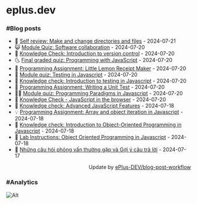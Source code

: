 # eplus.dev

### #Blog posts

<!-- BLOG-POST-LIST:START -->
 - 🧰 [Self review: Make and change directories and files](https://eplus.dev/self-review-make-and-change-directories-and-files) - 2024-07-21
 - 😺 [Module Quiz: Software collaboration](https://eplus.dev/module-quiz-software-collaboration) - 2024-07-20
 - 🗽 [Knowledge Check: Introduction to version control](https://eplus.dev/knowledge-check-introduction-to-version-control) - 2024-07-20
 - 🌜 [Final graded quiz: Programming with JavaScript](https://eplus.dev/final-graded-quiz-programming-with-javascript) - 2024-07-20
 - 📝 [Programming Assignment: Little Lemon Receipt Maker](https://eplus.dev/programming-assignment-little-lemon-receipt-maker) - 2024-07-20
 - 🚀 [Module quiz: Testing in Javascript](https://eplus.dev/module-quiz-testing-in-javascript) - 2024-07-20
 - 💼 [Knowledge check: Introduction to testing in Javascript](https://eplus.dev/knowledge-check-introduction-to-testing-in-javascript) - 2024-07-20
 - 🦣 [Programming Assignment: Writing a Unit Test](https://eplus.dev/programming-assignment-writing-a-unit-test) - 2024-07-20
 - 👨‍🏫 [Module quiz: Programming Paradigms in Javascript](https://eplus.dev/module-quiz-programming-paradigms-in-javascript) - 2024-07-20
 - 🔭 [Knowledge Check - JavaScript in the browser](https://eplus.dev/knowledge-check-javascript-in-the-browser) - 2024-07-20
 - 🤡 [Knowledge check: Advanced JavaScript Features](https://eplus.dev/knowledge-check-advanced-javascript-features) - 2024-07-18
 - 💡 [Programming Assignment: Array and object iteration in Javascript](https://eplus.dev/programming-assignment-array-and-object-iteration-in-javascript) - 2024-07-18
 - 🦣 [Knowledge check: Introduction to Object-Oriented Programming in Javascript](https://eplus.dev/knowledge-check-introduction-to-object-oriented-programming-in-javascript) - 2024-07-18
 - 💪 [Lab Instructions: Object Oriented Programming in Javascript](https://eplus.dev/lab-instructions-object-oriented-programming-in-javascript) - 2024-07-18
 - 🤡 [Những câu hỏi phỏng vấn thường gặp và Gợi ý câu trả lời](https://eplus.dev/nhung-cau-hoi-phong-van-thuong-gap-va-goi-y-cau-tra-loi) - 2024-07-17<!-- BLOG-POST-LIST:END -->

<div align="right">
  Update by <a target="_blank"
    href="https://github.com/ePlus-DEV/blog-post-workflow">ePlus-DEV/blog-post-workflow</a>
</div>

### #Analytics
![Alt](https://repobeats.axiom.co/api/embed/9990f7cddfbad8d834990b10ccad05f81ac1096f.svg "Repobeats analytics image")

